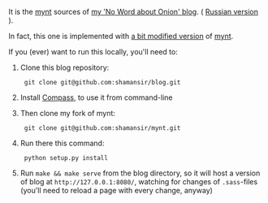 It is the [mynt](http://mynt.mirroredwhite.com/) sources of
[my 'No Word about Onion' blog](http://shamansir.github.com/blog).
( [Russian version](http://shamansir.github.com/blog/ru) ).

In fact, this one is implemented with [a bit modified version](https://github.com/shamansir/mynt) of [mynt](http://mynt.mirroredwhite.com/).

If you (ever) want to run this locally, you'll need to:

1. Clone this blog repository:

        git clone git@github.com:shamansir/blog.git

1. Install [Compass](http://compass-style.org/), to use it from command-line
1. Then clone my fork of mynt:

        git clone git@github.com:shamansir/mynt.git

1. Run there this command:

        python setup.py install

1. Run `make && make serve` from the blog directory, so it will host a version of blog at `http://127.0.0.1:8080/`, watching for changes of `.sass`-files (you'll need to reload a page with every change, anyway)




